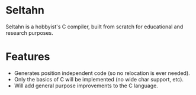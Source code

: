 # Seltahn
Seltahn is a hobbyist's C compiler, built from scratch for educational and research purposes.

# Features
 * Generates position independent code (so no relocation is ever needed).
 * Only the basics of C will be implemented (no wide char support, etc).
 * Will add general purpose improvements to the C language.
 
